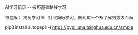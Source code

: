 <!--
 * @Description: 
 * @Version: 2.0
 * @Autor: lxp
 * @Date: 2021-07-02 22:42:40
 * @LastEditors: lxp
 * @LastEditTime: 2021-07-26 20:30:00
-->

AI学习记录 -- 按照基础路线学习

极速版： 简历学习法--对照简历学习，做到每一个都了解到方方面面

pip3 install autopep8 -i https://pypi.tuna.tsinghua.edu.cn/simple
